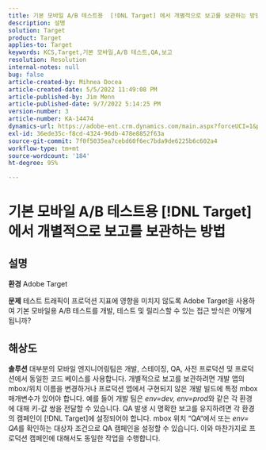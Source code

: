 ```yaml
---
title: 기본 모바일 A/B 테스트용  [!DNL Target] 에서 개별적으로 보고를 보관하는 방법
description: 설명
solution: Target
product: Target
applies-to: Target
keywords: KCS,Target,기본 모바일,A/B 테스트,QA,보고
resolution: Resolution
internal-notes: null
bug: false
article-created-by: Mihnea Docea
article-created-date: 5/5/2022 11:49:08 PM
article-published-by: Jim Menn
article-published-date: 9/7/2022 5:14:25 PM
version-number: 3
article-number: KA-14474
dynamics-url: https://adobe-ent.crm.dynamics.com/main.aspx?forceUCI=1&pagetype=entityrecord&etn=knowledgearticle&id=5a7119f3-cdcc-ec11-a7b5-6045bd00dbbc
exl-id: 36ede35c-f8cd-4324-96db-478e8852f63a
source-git-commit: 7f0f5035ea7cebd60f6ec7bda9de6225b6c602a4
workflow-type: tm+mt
source-wordcount: '184'
ht-degree: 95%

---
```


# 기본 모바일 A/B 테스트용 [!DNL Target]에서 개별적으로 보고를 보관하는 방법

## 설명


<b>환경</b>
Adobe Target

<b>문제</b>
테스트 트래픽이 프로덕션 지표에 영향을 미치지 않도록 Adobe Target을 사용하여 기본 모바일용 A/B 테스트를 개발, 테스트 및 릴리스할 수 있는 접근 방식은 어떻게 됩니까?


## 해상도


<b>솔루션</b>
대부분의 모바일 엔지니어링팀은 개발, 스테이징, QA, 사전 프로덕션 및 프로덕션에서 동일한 코드 베이스를 사용합니다.
개별적으로 보고를 보관하려면 개발 앱의 mbox/위치 이름을 변경하거나 프로덕션 앱에서 구현되지 않은 개발 빌드에 특정 mbox 매개변수가 있어야 합니다.
예를 들어 개발 팀은 *env=dev, env=prod*와 같은 각 환경에 대해 키-값 쌍을 전달할 수 있습니다.
QA 발생 시 명확한 보고를 유지하려면 각 환경의 캠페인이 [!DNL Target]에 설정되어야 합니다.
mbox 위치 “QA“에서 또는 *env= QA*&#x200B;를 확인하는 대상자 조건으로 QA 캠페인을 설정할 수 있습니다. 이와 마찬가지로 프로덕션 캠페인에 대해서도 동일한 작업을 수행합니다.
